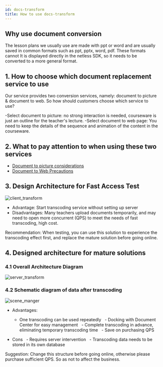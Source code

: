 ```yaml
---
id: docs-transform
title: How to use docs-transform
---
```


## Why use document conversion

The lesson plans we usually use are made with ppt or word and are usually saved in common formats such as ppt, pptx, word, pdf. These formats cannot
It is displayed directly in the netless SDK, so it needs to be converted to a more general format.

## 1. How to choose which document replacement service to use

Our service provides two conversion services, namely: document to picture & document to web. So how should customers choose which service to use?

-Select document to picture: no strong interaction is needed, courseware is just an outline for the teacher's lecture.
-Select document to web page: You need to keep the details of the sequence and animation of the content in the courseware.

## 2. What to pay attention to when using these two services

- [Document to picture considerations](/docs/server/api/server-static-conversion/#文档转图片注意事项)
- [Document to Web Precautions](/docs/server/api/server-dynamic-conversion/#文档转网页不支持的功能列表)

## 3. Design Architecture for Fast Access Test

![client_transform](/img/client_transform.png)

- Advantage: Start transcoding service without setting up server
- Disadvantages: Many teachers upload documents temporarily, and may need to open more concurrent (QPS) to meet the needs of fast transcoding, high cost.

Recommendation: When testing, you can use this solution to experience the transcoding effect first, and replace the mature solution before going online.

## 4. Designed architecture for mature solutions

### 4.1 Overall Architecture Diagram

![server_transform](/img/server_transform.png)

### 4.2 Schematic diagram of data after transcoding

![scene_manger](/img/scene_manger.png)

- Advantages:
  - One transcoding can be used repeatedly
  - Docking with Document Center for easy management
  - Complete transcoding in advance, eliminating temporary transcoding time
  - Save on purchasing QPS

- Cons
  - Requires server intervention
  - Transcoding data needs to be stored in its own database

Suggestion: Change this structure before going online, otherwise please purchase sufficient QPS. So as not to affect the business.
